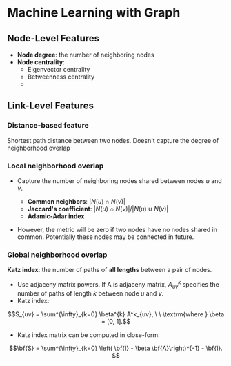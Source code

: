 # Machine Learning with Graph


## Node-Level Features

* **Node degree**: the number of neighboring nodes
* **Node centrality**: 
     * Eigenvector centrality
     * Betweenness centrality 
     *  


## Link-Level Features

### Distance-based feature

Shortest path distance between two nodes. Doesn't capture the degree of neighborhood overlap

### Local neighborhood overlap

* Capture the number of neighboring nodes shared between nodes $u$ and $v$.
    * **Common neighbors**: $|N(u) \cap N(v)|$
    * **Jaccard's coefficient**: $|N(u) \cap N(v)|/|N(u) \cup N(v)|$
    * **Adamic-Adar index**

* However, the metric will be zero if two nodes have no nodes shared in common. Potentially these nodes may be connected in future.

### Global neighborhood overlap

**Katz index**: the number of paths of **all lengths** between a pair of nodes.
* Use adjaceny matrix powers. If A is adjaceny matrix, $A^k_{uv}$ specifies the number of paths of length $k$ between node $u$ and $v$.
* Katz index:

$$S_{uv} = \sum^{\infty}_{k=0} \beta^{k} A^k_{uv}, \ \ \textrm{where } \beta = [0, 1].$$ 

* Katz index matrix can be computed in close-form:

$$\bf{S} = \sum^{\infty}_{k=0} \left( \bf{I} - \beta \bf{A}\right)^{-1} - \bf{I}. $$
